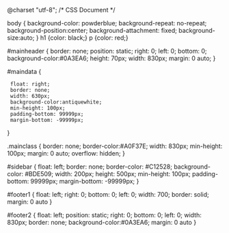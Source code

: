 @charset "utf-8";
/* CSS Document */

body
{
            	background-color: powderblue;
            	background-repeat: no-repeat;
            	background-position:center;
            	background-attachment: fixed;
            	background-size:auto;
}
h1   {color: black;}
p	{color: red;}

#mainheader
{
            	border: none;
            	position: static;
            	right: 0;
            	left: 0;
            	bottom: 0;
            	background-color:#0A3EA6;
            	height: 70px;
            	width: 830px;
            	margin: 0 auto;
}

#maindata
{

     float: right;
     border: none;
     width: 630px;
     background-color:antiquewhite;
     min-height: 100px;
     padding-bottom: 99999px;
     margin-bottom: -99999px;

}

.mainclass
{
            	border: none;
            	border-color:#A0F37E;
            	width: 830px;
            	min-height: 100px;
            	margin: 0 auto;
            	overflow: hidden;
}

#sidebar
{
            	float: left;
            	border: none;
            	border-color: #C12528;
            	background-color: #BDE509;
            	width: 200px;
            	height: 500px;
            	min-height: 100px;
            	padding-bottom: 99999px;
            	margin-bottom: -99999px;
}

#footer1
{
            	float: left;
            	right: 0;
            	bottom: 0;
            	left: 0;
            	width: 700;
            	border: solid;
            	margin: 0 auto
}

#footer2
{
            	float: left;
            	position: static;
            	right: 0;
            	bottom: 0;
            	left: 0;
            	width: 830px;
            	border: none;
            	background-color:#0A3EA6;
            	margin: 0 auto
}




